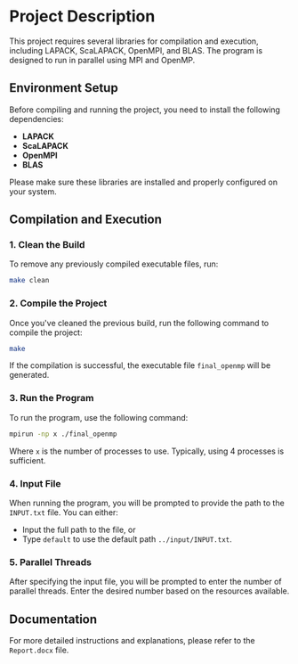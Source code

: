 # Project Description

This project requires several libraries for compilation and execution, including LAPACK, ScaLAPACK, OpenMPI, and BLAS. The program is designed to run in parallel using MPI and OpenMP.

## Environment Setup

Before compiling and running the project, you need to install the following dependencies:
- **LAPACK**
- **ScaLAPACK**
- **OpenMPI**
- **BLAS**

Please make sure these libraries are installed and properly configured on your system.

## Compilation and Execution

### 1. Clean the Build
To remove any previously compiled executable files, run:

```bash
make clean
```

### 2. Compile the Project
Once you've cleaned the previous build, run the following command to compile the project:

```bash
make
```

If the compilation is successful, the executable file `final_openmp` will be generated.

### 3. Run the Program
To run the program, use the following command:

```bash
mpirun -np x ./final_openmp
```

Where `x` is the number of processes to use. Typically, using 4 processes is sufficient.

### 4. Input File
When running the program, you will be prompted to provide the path to the `INPUT.txt` file. You can either:
- Input the full path to the file, or
- Type `default` to use the default path `../input/INPUT.txt`.

### 5. Parallel Threads
After specifying the input file, you will be prompted to enter the number of parallel threads. Enter the desired number based on the resources available.

## Documentation

For more detailed instructions and explanations, please refer to the `Report.docx` file.